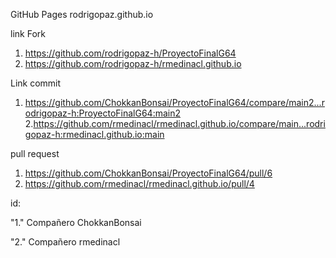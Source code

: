 GitHub Pages
rodrigopaz.github.io

link Fork
1. https://github.com/rodrigopaz-h/ProyectoFinalG64
2. https://github.com/rodrigopaz-h/rmedinacl.github.io

Link commit
1. https://github.com/ChokkanBonsai/ProyectoFinalG64/compare/main2...rodrigopaz-h:ProyectoFinalG64:main2 
2.https://github.com/rmedinacl/rmedinacl.github.io/compare/main...rodrigopaz-h:rmedinacl.github.io:main

pull request
1. https://github.com/ChokkanBonsai/ProyectoFinalG64/pull/6
2. https://github.com/rmedinacl/rmedinacl.github.io/pull/4


id:

"1." Compañero ChokkanBonsai

"2." Compañero rmedinacl
